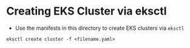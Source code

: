 # Creating EKS Cluster via eksctl
- Use the manifests in this directory to create EKS clusters via `eksctl`

```
eksctl create cluster -f <filename.yaml>
```